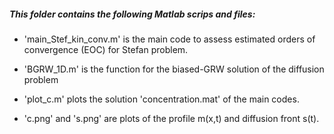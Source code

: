 ##### This folder contains the following Matlab scrips and files:


- 'main_Stef_kin_conv.m' is the main code to assess estimated orders of convergence (EOC) for Stefan problem.

- 'BGRW_1D.m' is the function for the biased-GRW solution of the diffusion problem 
	
- 'plot_c.m' plots the solution 'concentration.mat' of the main codes. 

- 'c.png' and 's.png' are plots of the profile m(x,t) and diffusion front s(t).
